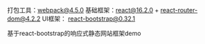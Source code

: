 打包工具：webpack@4.5.0
基础框架：react@16.2.0 + react-router-dom@4.2.2
UI框架： react-bootstrap@0.32.1

基于react-bootstrap的响应式静态网站框架demo
